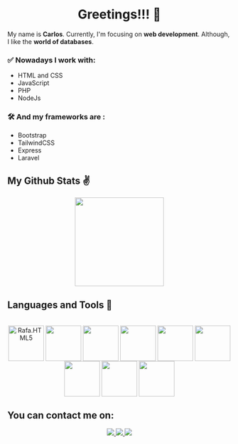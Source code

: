 <div align='center' style='margin-buttom:5px'>
  <h1 style='text-align:center;'>Greetings!!! 👋</h1>
</div>

My name is **Carlos**. Currently, I'm focusing on **web development**. Although, I like the **world of databases**.

### ✅ Nowadays I work with:
- HTML and CSS
- JavaScript
- PHP
- NodeJs

### 🛠️ And my frameworks are : 
- Bootstrap
- TailwindCSS
- Express
- Laravel

## My Github Stats ✌

<div align="center">
  <a href="https://github.com/Csc32">
   <img height="200em" width='auto'src="https://github-readme-stats-oyu2-bypc4jf3c-csc32s-projects.vercel.app/api/top-langs/?username=Csc32&&layout=compact&&lang_counts=10&theme=aura_dark&count_private=false&exclude_repo=github-readme-stats,anuraghazra.github.io,config-zsh"/>
    </a>
</div>

## Languages and Tools 🧰

<div style="display: inline-block;" align='center'> <br/>
<img height="80px" align="center" src="https://cdn.jsdelivr.net/gh/devicons/devicon/icons/html5/html5-original.svg" alt="Rafa.HTML5"/>
<img height="80px" align="center"src="https://cdn.jsdelivr.net/gh/devicons/devicon/icons/css3/css3-original.svg" /> 
<img height="80px" align="center" src="https://cdn.jsdelivr.net/gh/devicons/devicon/icons/bootstrap/bootstrap-original.svg" />
<img height="80px" align="center" src="https://cdn.jsdelivr.net/gh/devicons/devicon/icons/github/github-original.svg">
<img height="80px" align="center" src="https://cdn.jsdelivr.net/gh/devicons/devicon/icons/php/php-plain.svg" />
<img height="80px" align='center' src="https://cdn.jsdelivr.net/gh/devicons/devicon/icons/laravel/laravel-plain-wordmark.svg" />   
<img height="80px" align="center" src="https://cdn.jsdelivr.net/gh/devicons/devicon/icons/javascript/javascript-plain.svg" />       
<img height="80px" align='center'src="https://cdn.jsdelivr.net/gh/devicons/devicon/icons/vscode/vscode-original.svg" />
<img height="80px" align='center' src="https://cdn.jsdelivr.net/gh/devicons/devicon/icons/vim/vim-original.svg" />
                 
</div>

## You can contact me on:

<div align='center'>
  <a href="https://www.linkedin.com/in/carlos-sanzonetty-9a8085230/" target="_blank">
    <img src='https://img.shields.io/badge/LinkedIn-0077B5?style=for-the-badge&logo=linkedin&logoColor=white'></img> 
  </a>
  <a href='https://www.instagram.com/csc_dev/' target="_blank">
    <img src='https://img.shields.io/badge/Instagram-E4405F?style=for-the-badge&logo=instagram&logoColor=white'></img> 
  </a>
  <a href='https://twitter.com/Csc032_' target="_blank">
    <img src='https://img.shields.io/badge/Twitter-1DA1F2?style=for-the-badge&logo=twitter&logoColor=white'></img> 
  </a>
</div>
